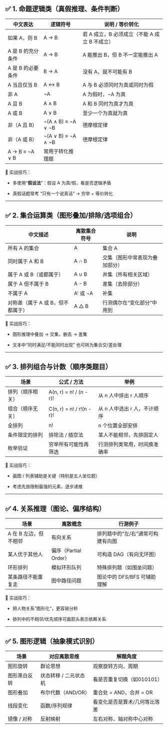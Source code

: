 
## ✅ 1. 命题逻辑类（真假推理、条件判断）

| 中文表达           | 逻辑符号               | 说明 / 等价转化                    |
| -------------- | ------------------ | ---------------------------- |
| 如果 A，则 B       | A → B              | 若 A 成立，B 必须成立（不能 A 成立 B 不成立） |
| A 是 B 的充分条件    | A → B              | A 能推出 B，但 B 不一定能推出 A         |
| A 是 B 的必要条件    | B → A              | 没有 A，就不可能有 B                 |
| A 当且仅当 B       | A ↔ B              | A 与 B 必须同时为真或同时为假            |
| 非 A            | ¬A                 | A 为假时，¬A 为真                  |
| A 且 B          | A ∧ B              | A 和 B 同时为真才为真                |
| A 或 B          | A ∨ B              | 至少一个为真就为真                    |
| 非（A 且 B）       | ¬(A ∧ B) ≡ ¬A ∨ ¬B | 德摩根定律                        |
| 非（A 或 B）       | ¬(A ∨ B) ≡ ¬A ∧ ¬B | 德摩根定律                        |
| A → B ≡ ¬A ∨ B | 常用于转化推理题           |                              |

🧠 实战技巧：

- 多使用“**假设法**”：假设 A 为真/假，看是否逻辑矛盾
    
- 真假话题常考 “只有一个说真话” → 穷举 + 等价转化
    

---

## ✅ 2. 集合运算类（图形叠加/排除/选项组合）

|中文描述|离散集合符号|说明|
|---|---|---|
|所有 A 的集合|A|集合 A|
|同时属于 A 和 B|A ∩ B|交集（图形中常表现为叠加部分）|
|属于 A 或 B（或都属于）|A ∪ B|并集（所有相关区域）|
|属于 A 但不属于 B|A - B|差集（去除部分）|
|不属于 A|A' 或 ¬A|补集|
|对称差（属于 A 或 B，但不都属于）|A △ B|行测偶尔在“变化部分”中用到|

🧠 实战技巧：

- 图形推理中叠加 → 交集，删去 → 差集
    
- 文本中“同时满足/不能同时出现” 也可转为集合交/差处理
    

---

## ✅ 3. 排列组合与计数（顺序类题目）

|场景|公式 / 方法|举例|
|---|---|---|
|排列（顺序相关）|A(n, r) = n! / (n - r)!|从 n 人中排出 r 人顺序|
|组合（顺序无关）|C(n, r) = n! / r!(n - r)!|从 n 人中选出 r 人，不计顺序|
|全排列|n!|n 个位置全部安排|
|条件限定的排列|排除法 / 插空法|某人不能相邻，先排固定人|
|枚举验证|穷举所有可能性再筛选|行测排列类常用，时间换准确率|

🧠 实战技巧：

- 画图 / 列表辅助是关键（特别是五人坐位题）
    
- 考虑先放限制最强的元素，逐步递推
    

---

## ✅ 4. 关系推理（图论、偏序结构）

|场景|离散概念|行测例子|
|---|---|---|
|A 在 B 左边，但不相邻|有向关系|排列题中的“左/右”通常可构建有向图|
|某人优于其他人|偏序（Partial Order）|可构造 DAG（有向无环图）|
|环形排列|模拟环形队列|特殊排列题（如围坐问题）|
|某条路径不能重复走|图中路径问题|图论中的 DFS/BFS 可辅助理解|

🧠 实战技巧：

- 把人物关系“图形化”，更容易分析
    
- 排列中的不相邻/优先顺序可画箭头表示依赖关系
    

---

## ✅ 5. 图形逻辑（抽象模式识别）

|场景|对应离散思维|解题角度|
|---|---|---|
|图形旋转|群论思想|观察旋转方向、周期|
|图形黑白反转|状态转移 / 二元状态机|看是否重复切换（如010101）|
|图形叠加|布尔代数（AND/OR）|重合处 = AND，合并 = OR|
|线段变化|函数/序列规律|看变化是否是算术/几何等比等差|
|镜像 / 对称|反射映射|左右对称、轴对称中心对称|